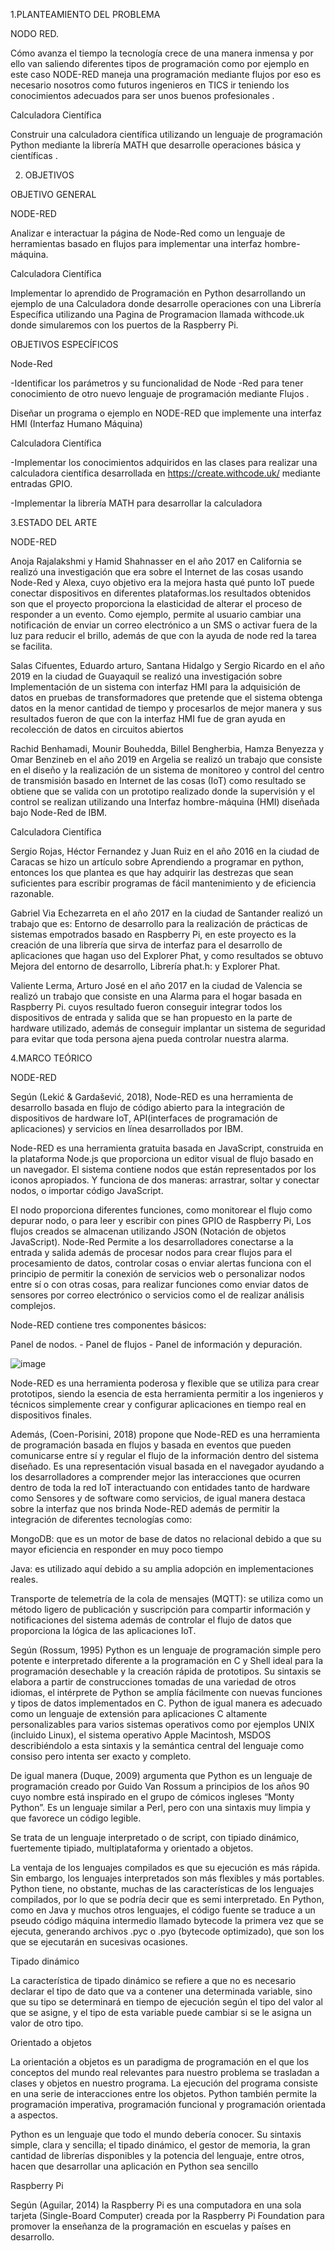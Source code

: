 1.PLANTEAMIENTO DEL PROBLEMA

NODO RED.

Cómo avanza el tiempo la tecnología crece de una manera inmensa y por ello van saliendo diferentes tipos de programación  como por  ejemplo en este caso NODE-RED  maneja una programación mediante flujos por eso es necesario nosotros como futuros ingenieros en TICS  ir teniendo  los conocimientos adecuados  para ser unos buenos 
profesionales .

Calculadora Científica

Construir una calculadora científica utilizando un  lenguaje de programación   Python  mediante la librería  MATH que desarrolle operaciones básica y científicas .


2. OBJETIVOS

OBJETIVO GENERAL 

NODE-RED

Analizar  e interactuar la página de Node-Red  como un lenguaje de herramientas basado en flujos  para implementar una interfaz  hombre-máquina.

Calculadora Científica

Implementar lo aprendido de Programación en Python  desarrollando un ejemplo de una Calculadora  donde desarrolle operaciones  con  una Librería Específica  utilizando una Pagina de  Programacion llamada withcode.uk donde simularemos con los puertos de la  Raspberry Pi.


OBJETIVOS ESPECÍFICOS 

Node-Red

-Identificar los parámetros y su funcionalidad de Node -Red  para tener conocimiento de otro nuevo lenguaje de programación mediante Flujos .


Diseñar un programa  o ejemplo en NODE-RED que implemente una interfaz HMI (Interfaz Humano Máquina)

Calculadora Científica

-Implementar los conocimientos adquiridos en las clases para realizar una calculadora científica desarrollada en https://create.withcode.uk/ mediante entradas GPIO.


-Implementar la librería MATH  para desarrollar la calculadora 

3.ESTADO DEL ARTE

NODE-RED

Anoja Rajalakshmi y Hamid Shahnasser en el año 2017 en California se realizó una investigación que era sobre el Internet de las cosas usando Node-Red y Alexa, cuyo objetivo  era la mejora hasta qué punto IoT puede conectar dispositivos en diferentes plataformas.los resultados obtenidos son que el proyecto proporciona la elasticidad de alterar el proceso de responder a un evento. Como ejemplo, permite al usuario cambiar una notificación de enviar un correo electrónico a un SMS o activar fuera de la luz para reducir el brillo, además de que con la ayuda de node red la tarea se facilita.


Salas Cifuentes, Eduardo arturo, Santana Hidalgo y Sergio Ricardo en el año 2019 en la ciudad de Guayaquil se realizó una investigación sobre Implementación de un sistema con interfaz HMI para la adquisición de datos en pruebas de transformadores que pretende que el sistema obtenga datos en la menor cantidad de tiempo y procesarlos de mejor manera y sus resultados fueron de que con la interfaz HMI fue de gran ayuda en recolección de datos en circuitos abiertos


Rachid Benhamadi, Mounir Bouhedda, Billel Bengherbia, Hamza Benyezza y Omar Benzineb en el año 2019 en Argelia se realizó un trabajo que consiste en el diseño y la realización de un sistema de monitoreo y control del centro de transmisión basado en Internet de las cosas (IoT) como resultado se obtiene que  se valida con un prototipo realizado donde la supervisión y el control se realizan utilizando una Interfaz hombre-máquina (HMI) diseñada bajo Node-Red de IBM.

Calculadora Científica


Sergio Rojas, Héctor Fernandez y Juan Ruiz en el año 2016 en la ciudad de Caracas se hizo un artículo sobre Aprendiendo a programar en python, entonces los que plantea es que hay adquirir las destrezas que sean suficientes para escribir programas de fácil mantenimiento y de eficiencia razonable.


Gabriel Via Echezarreta en el año 2017 en la ciudad de Santander realizó un trabajo que es: Entorno de desarrollo para la realización de prácticas de sistemas empotrados basado en Raspberry Pi, en este proyecto es la creación de una librería que sirva de interfaz para el desarrollo de aplicaciones que hagan uso del Explorer Phat, y como resultados se obtuvo Mejora del entorno de desarrollo, Librería phat.h: y Explorer Phat. 


Valiente Lerma, Arturo José en el año 2017 en la ciudad de Valencia se realizó un trabajo que consiste en una  Alarma para el hogar basada en Raspberry Pi. cuyos resultado fueron conseguir integrar todos los dispositivos de entrada y salida que se han propuesto en la parte de hardware utilizado, además de conseguir implantar un sistema de seguridad para evitar que toda persona ajena pueda controlar nuestra alarma.


4.MARCO TEÓRICO

NODE-RED


Según (Lekić & Gardašević, 2018), Node-RED es una herramienta de desarrollo basada en flujo de código abierto para la integración de dispositivos de hardware IoT, API(interfaces de programación de aplicaciones) y servicios en línea desarrollados por IBM.

Node-RED es una herramienta gratuita basada en JavaScript, construida en la plataforma Node.js que proporciona un editor visual de flujo basado en un navegador. El sistema contiene nodos que están representados por los iconos apropiados. Y funciona de dos maneras: arrastrar, soltar y conectar nodos, o importar código JavaScript.

El nodo proporciona diferentes funciones, como monitorear el flujo como depurar nodo, o para leer y escribir con pines GPIO de Raspberry Pi, Los flujos creados se almacenan utilizando JSON (Notación de objetos JavaScript). Node-Red Permite a los desarrolladores conectarse a la entrada y salida además de procesar nodos para crear flujos para el procesamiento de datos, controlar cosas o enviar alertas funciona con el principio de permitir la conexión de servicios web o personalizar nodos entre sí o con otras cosas, para realizar funciones como enviar datos de sensores por correo electrónico o servicios como el de realizar análisis complejos.


Node-RED contiene tres componentes básicos:


  Panel de nodos. -    Panel de flujos  -  Panel de información y depuración.
  
  
  ![image](https://user-images.githubusercontent.com/66221550/89250662-dddc2380-d5da-11ea-96cd-d9ac630fa1cb.png)



Node-RED es una herramienta poderosa y flexible que se utiliza para crear prototipos, siendo la esencia de esta herramienta permitir a los ingenieros y técnicos simplemente crear y configurar aplicaciones en tiempo real en dispositivos finales.


Además, (Coen-Porisini, 2018) propone que Node-RED es una herramienta de programación basada en flujos y basada en eventos que pueden comunicarse entre sí y regular el flujo de la información dentro del sistema diseñado. Es una representación visual basada en el navegador ayudando a los desarrolladores a comprender mejor las interacciones que ocurren dentro de toda la red IoT interactuando con entidades tanto de hardware como Sensores y de software como servicios, de igual manera destaca sobre la interfaz que nos brinda Node-RED además de permitir la integración de diferentes tecnologías como:


MongoDB: que es un motor de base de datos no relacional debido a que su mayor eficiencia en responder en muy poco tiempo


Java: es utilizado aquí debido a su amplia adopción en implementaciones reales.


Transporte de telemetría de la cola de mensajes (MQTT): se utiliza como un método ligero de publicación y suscripción para compartir información y notificaciones del sistema además de controlar el flujo de datos que proporciona la lógica de las aplicaciones IoT. 


Según (Rossum, 1995) Python es un lenguaje de programación simple pero potente e interpretado diferente a la programación en C y Shell ideal para la programación desechable y la creación rápida de prototipos. Su sintaxis se elabora a partir de construcciones tomadas de una variedad de otros idiomas, el intérprete de Python se amplía fácilmente con nuevas funciones y tipos de datos implementados en C. Python de igual manera es adecuado como un lenguaje de extensión para aplicaciones C altamente personalizables para varios sistemas operativos como por ejemplos UNIX (incluido Linux), el sistema operativo Apple Macintosh, MSDOS describiéndolo a esta sintaxis y la semántica central del lenguaje como consiso pero intenta ser exacto y completo.

De igual manera (Duque, 2009) argumenta que Python es un lenguaje de programación creado por Guido Van Rossum a principios de los años 90 cuyo nombre está inspirado en el grupo de cómicos ingleses “Monty Python”. Es un lenguaje similar a Perl, pero con una sintaxis muy limpia y que favorece un código legible.


Se trata de un lenguaje interpretado o de script, con tipiado dinámico, fuertemente tipiado, multiplataforma y orientado a objetos.


La ventaja de los lenguajes compilados es que su ejecución es más rápida. Sin embargo, los lenguajes interpretados son más flexibles y más portables. Python tiene, no obstante, muchas de las características de los lenguajes compilados, por lo que se podría decir que es semi interpretado. En Python, como en Java y muchos otros lenguajes, el código fuente se traduce a un pseudo código máquina intermedio llamado bytecode la primera vez que se ejecuta, generando archivos .pyc o .pyo (bytecode optimizado), que son los que se ejecutarán en sucesivas ocasiones.


Tipado dinámico

La característica de tipado dinámico se refiere a que no es necesario declarar el tipo de dato que va a contener una determinada variable, sino que su tipo se determinará en tiempo de ejecución según el tipo del valor al que se asigne, y el tipo de esta variable puede cambiar si se le asigna un valor de otro tipo.


Orientado a objetos


La orientación a objetos es un paradigma de programación en el que los conceptos del mundo real relevantes para nuestro problema se trasladan a clases y objetos en nuestro programa. La ejecución del programa consiste en una serie de interacciones entre los objetos. Python también permite la programación imperativa, programación funcional y programación orientada a aspectos.


Python es un lenguaje que todo el mundo debería conocer. Su sintaxis simple, clara y sencilla; el tipado dinámico, el gestor de memoria, la gran cantidad de librerías disponibles y la potencia del lenguaje, entre otros, hacen que desarrollar una aplicación en Python sea sencillo


Raspberry Pi


Según (Aguilar, 2014) la Raspberry Pi es una computadora en una sola tarjeta (Single-Board Computer) creada por la Raspberry Pi Foundation para promover la enseñanza de la programación en escuelas y países en desarrollo.





 
